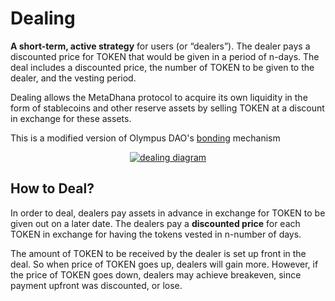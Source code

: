 # Dealing

**A short-term, active strategy** for users (or “dealers”). The dealer pays a discounted price for TOKEN that would be given in a period of n-days. The deal includes a discounted price, the number of TOKEN to be given to the dealer, and the vesting period.

Dealing allows the MetaDhana protocol to acquire its own liquidity in the form of stablecoins and other reserve assets by selling TOKEN at a discount in exchange for these assets.

This is a modified version of Olympus DAO's <a href="https://docs.olympusdao.finance/main/basics/bonding" target="_blank">bonding</a> mechanism

<center>
<a href="../../../assets/charts/dealing.png" target="blank"><img src="../../../assets/charts/dealing.png" alt="dealing diagram"></a>
</center>

## How to Deal?

In order to deal, dealers pay assets in advance in exchange for TOKEN to be given out on a later date. The dealers pay a **discounted price** for each TOKEN in exchange for having the tokens vested in n-number of days.

The amount of TOKEN to be received by the dealer is set up front in the deal. So when price of TOKEN goes up, dealers will gain more. However, if the price of TOKEN goes down, dealers may achieve breakeven, since payment upfront was discounted, or lose.
